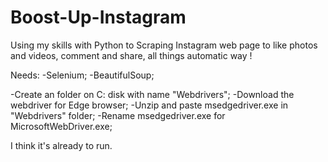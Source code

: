# Boost-Up-Instagram
Using my skills with Python to Scraping Instagram web page to like photos and videos, comment and share, all things automatic way !

Needs:
-Selenium;
-BeautifulSoup;

-Create an folder on C: disk with name "Webdrivers";
-Download the webdriver for Edge browser;
-Unzip and paste msedgedriver.exe in "Webdrivers" folder;
-Rename msedgedriver.exe for MicrosoftWebDriver.exe;

I think it's already to run.
